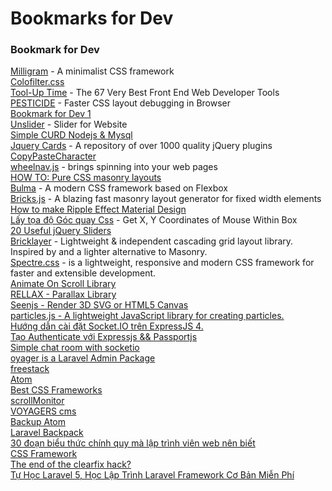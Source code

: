 # Bookmarks for Dev
### Bookmark for Dev  
[Milligram](http://milligram.github.io/index.html) - A minimalist CSS framework  
[Colofilter.css](http://lukyvj.github.io/colofilter.css/)  
[Tool-Up Time](http://blog.debugme.eu/front-end-web-developer-tools/) - The 67 Very Best Front End Web Developer Tools  
[PESTICIDE](http://pesticide.io/) - Faster CSS layout debugging in Browser  
[Bookmark for Dev 1](https://github.com/IonicaBizau/gridly)  
[Unslider](http://unslider.com/) - Slider for Website  
[Simple CURD Nodejs & Mysql](http://teknosains.com/i/simple-crud-nodejs-mysql)  
[Jquery Cards](http://jquerycards.com/)   - A repository of over 1000 quality jQuery plugins  
[CopyPasteCharacter](http://www.copypastecharacter.com/all-characters)  
[wheelnav.js](http://wheelnavjs.softwaretailoring.net/index.html) - brings spinning into your web pages  
[HOW TO: Pure CSS masonry layouts](https://medium.com/@_jh3y/how-to-pure-css-masonry-layouts-a8ede07ba31a#.yjl7jr1o7)  
[Bulma](http://bulma.io/) - A modern CSS framework based on Flexbox  
[Bricks.js](http://callmecavs.com/bricks.js/) - A blazing fast masonry layout generator for fixed width elements  
[How to make Ripple Effect Material Design](http://webdesign.tutsplus.com/tutorials/recreating-the-touch-ripple-effect-as-seen-on-google-design--cms-21655)  
[Lấy tọa độ Góc quay Css](https://css-tricks.com/snippets/jquery/get-x-y-mouse-coordinates/) - Get X, Y Coordinates of Mouse Within Box  
[20 Useful jQuery Sliders](http://code.tutsplus.com/tutorials/20-useful-jquery-sliders--cms-25960)  
[Bricklayer](https://github.com/ademilter/bricklayer) - Lightweight & independent cascading grid layout library. Inspired by and a lighter alternative to Masonry.  
[Spectre.css](http://picturepan2.github.io/spectre/) -  is a lightweight, responsive and modern CSS framework for faster and extensible development.  
[Animate On Scroll Library](http://michalsnik.github.io/aos/)  
[RELLAX - Parallax Library](https://dixonandmoe.com/rellax/)  
[Seenjs - Render 3D SVG or HTML5 Canvas](http://seenjs.io/)  
[particles.js - A lightweight JavaScript library for creating particles.](https://github.com/VincentGarreau/particles.js/)  
[Hướng dẫn cài đặt Socket.IO trên ExpressJS 4.](http://gulivert.ch/create-a-chat-app-with-nodejs-express-and-socket-io/)  
[Tạo Authenticate với Expressjs && Passportjs ](https://nodejs.vn/topic/9/t%C3%ACm-hi%E1%BB%83u-v%E1%BB%81-passport-js-c%C3%A1c-b%C6%B0%E1%BB%9Bc-%C4%91%E1%BB%83-x%C3%A1c-th%E1%BB%B1c-t%C3%A0i-kho%E1%BA%A3n/2)  
[Simple chat room with socketio](https://www.youtube.com/watch?v=d6arCMBlEgI)  
[oyager is a Laravel Admin Package](https://the-control-group.github.io/voyager/index.html)  
[freestack](http://freestack.co.uk/)  
[Atom](https://atom.io/packages/activate-power-mode)  
[Best CSS Frameworks](http://www.cssreflex.com/css-frameworks/)  
[scrollMonitor](https://github.com/stutrek/scrollMonitor)  
[VOYAGERS cms](https://the-control-group.github.io/voyager/index.html)  
[Backup Atom](https://atom.io/packages/config-import-export)  
[Laravel Backpack](https://laravel-news.com/laravel-backpack)  
[30 đoạn biểu thức chính quy mà lập trình viên web nên biết](https://kipalog.com/posts/30-doan-bieu-thuc-chinh-quy-ma-lap-trinh-vien-web-nen-biet)  
[CSS Framework](https://getuikit.com)  
[The end of the clearfix hack?](https://www.rachelandrew.co.uk/archives/2017/01/24/the-end-of-the-clearfix-hack/)  
[Tự Học Laravel 5, Học Lập Trình Laravel Framework Cơ Bản Miễn Phí](https://vietpro.net.vn/lap-trinh-laravel)  


